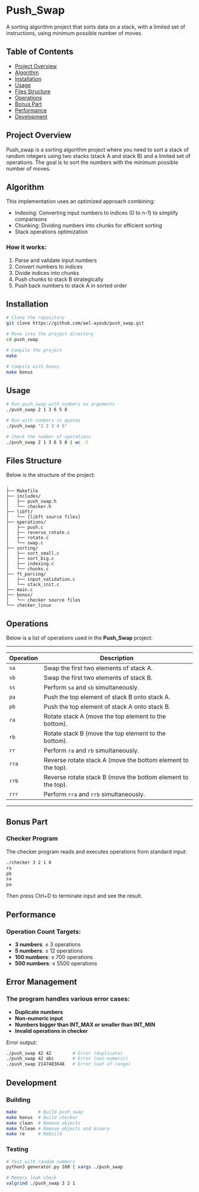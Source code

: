 # Push_Swap

A sorting algorithm project that sorts data on a stack, with a limited set of instructions, using minimum possible number of moves.

## Table of Contents
* [Project Overview](#project-overview)
* [Algorithm](#algorithm)
* [Installation](#installation)
* [Usage](#usage)
* [Files Structure](#files-structure)
* [Operations](#operations)
* [Bonus Part](#bonus-part)
* [Performance](#Performance)
* [Development](#Development)

## Project Overview
Push_swap is a sorting algorithm project where you need to sort a stack of random integers using two stacks (stack A and stack B) and a limited set of operations. The goal is to sort the numbers with the minimum possible number of moves.

## Algorithm
This implementation uses an optimized approach combining:
- Indexing: Converting input numbers to indices (0 to n-1) to simplify comparisons
- Chunking: Dividing numbers into chunks for efficient sorting
- Stack operations optimization

### How it works:
1. Parse and validate input numbers
2. Convert numbers to indices
3. Divide indices into chunks
4. Push chunks to stack B strategically
5. Push back numbers to stack A in sorted order

## Installation

```bash
# Clone the repository
git clone https://github.com/ael-ayoub/push_swap.git

# Move into the project directory
cd push_swap

# Compile the project
make

# Compile with bonus
make bonus
```

## Usage

```bash
# Run push_swap with numbers as arguments
./push_swap 2 1 3 6 5 8

# Run with numbers in quotes
./push_swap "1 2 3 4 5"

# Check the number of operations
./push_swap 2 1 3 6 5 8 | wc -l
```

## Files Structure

Below is the structure of the project:

```plaintext
.
├── Makefile
├── includes/
│   ├── push_swap.h
│   └── checker.h
├── libft/
│   └── [libft source files]
├── operations/
│   ├── push.c
│   ├── reverse_rotate.c
│   ├── rotate.c
│   └── swap.c
├── sorting/
│   ├── sort_small.c
│   ├── sort_big.c
│   ├── indexing.c
│   └── chunks.c
├── ft_parcing/
│   ├── input_validation.c
│   └── stack_init.c
├── main.c
├── bonus/
│   └── checker source files
└── checker_linux
```


## Operations

Below is a list of operations used in the **Push_Swap** project:

-----------------------------------------------------------------------------
| Operation | Description                                                   |
|-----------|---------------------------------------------------------------|
| `sa`      | Swap the first two elements of stack A.                       |
| `sb`      | Swap the first two elements of stack B.                       |
| `ss`      | Perform `sa` and `sb` simultaneously.                         |
| `pa`      | Push the top element of stack B onto stack A.                 |
| `pb`      | Push the top element of stack A onto stack B.                 |
| `ra`      | Rotate stack A (move the top element to the bottom).          |
| `rb`      | Rotate stack B (move the top element to the bottom).          |
| `rr`      | Perform `ra` and `rb` simultaneously.                         |
| `rra`     | Reverse rotate stack A (move the bottom element to the top).  |
| `rrb`     | Reverse rotate stack B (move the bottom element to the top).  |
| `rrr`     | Perform `rra` and `rrb` simultaneously.                       |
-----------------------------------------------------------------------------
## Bonus Part

### Checker Program

The checker program reads and executes operations from standard input:

```bash
./checker 3 2 1 0
ra
pb
sa
pa
```
Then press Ctrl+D to terminate input and see the result.

## Performance
### Operation Count Targets:

- **3 numbers**: ≤ 3 operations
- **5 numbers**: ≤ 12 operations
- **100 numbers**: ≤ 700 operations
- **500 numbers**: ≤ 5500 operations

## Error Management
### The program handles various error cases:

- **Duplicate numbers**
- **Non-numeric input**
- **Numbers bigger than INT_MAX or smaller than INT_MIN**
- **Invalid operations in checker**

Error output:
```bash
./push_swap 42 42        # Error (duplicate)
./push_swap 42 abc       # Error (non-numeric)
./push_swap 2147483648   # Error (out of range)
```
## Development
### Building

```bash
make        # Build push_swap
make bonus  # Build checker
make clean  # Remove objects
make fclean # Remove objects and binary
make re     # Rebuild
```
### Testing

```bash
# Test with random numbers
python3 generator.py 100 | xargs ./push_swap

# Memory leak check
valgrind ./push_swap 3 2 1
```

